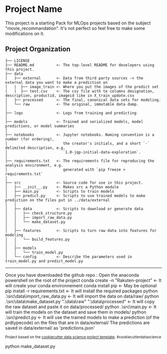Project Name
==============================

This project is a starting Pack for MLOps projects based on the subject "movie_recommandation". It's not perfect so feel free to make some modifications on it.

Project Organization
------------

    ├── LICENSE
    ├── README.md          <- The top-level README for developers using this project.
    ├── data
    │   ├── external       <- Data from third party sources -> the external data you want to make a prediction on
    │   |  ├── image_train <- Where you put the images of the predict set
    |   |  ├── test.csv    <- The csv file with te columns designation, description, productid, imageid like in X_train_update.csv
    │   ├── processed      <- The final, canonical data sets for modeling.
    │   └── raw            <- The original, immutable data dump.
    │
    ├── logs               <- Logs from training and predicting
    │
    ├── models             <- Trained and serialized models, model predictions, or model summaries
    │
    ├── notebooks          <- Jupyter notebooks. Naming convention is a number (for ordering),
    │                         the creator's initials, and a short `-` delimited description, e.g.
    │                         `1.0-jqp-initial-data-exploration`.
    │
    ├── requirements.txt   <- The requirements file for reproducing the analysis environment, e.g.
    │                         generated with `pip freeze > requirements.txt`
    │
    ├── src                <- Source code for use in this project.
    │   ├── __init__.py    <- Makes src a Python module
    │   ├── main.py        <- Scripts to train models  
    │   ├── predict.py     <- Scripts to use trained models to make prediction on the files put in ../data/external
    │   │
    │   ├── data           <- Scripts to download or generate data
    │   │   ├── check_structure.py    
    │   │   ├── import_raw_data.py 
    │   │   └── make_dataset.py
    │   │
    │   ├── features       <- Scripts to turn raw data into features for modeling
    │   │   └── build_features.py
    │   │
    │   ├── models                
    │   │   └── train_model.py
    │   └── config         <- Describe the parameters used in train_model.py and predict_model.py

--------

Once you have downloaded the github repo :
Open the anaconda powershell on the root of the project
conda create -n "Rakuten-project"                                            <- It will create your conda environnement
conda install pip                                                            <- May be optional
pip install -r requirements.txt                                              <- It will install the required packages
python .\src\data\import_raw_data.py                                         <- It will import the data on data/raw/
python .\src\data\make_dataset.py ".\data\raw" ".\data\processed"    <- It will copy the raw dataset and paste it on data/processed/
python .\src\main.py                                                         <- It will train the models on the dataset and save them in models/
python .\src\predict.py                                                      <- It will use the trained models to make a prediction (of the prdtypecode) on 
                                                                                the files  that are in data/external/
                                                                                The predictions are saved in data/external/ as 'predictions.json'

<p><small>Project based on the <a target="_blank" href="https://drivendata.github.io/cookiecutter-data-science/">cookiecutter data science project template</a>. #cookiecutterdatascience</small></p>
python make_dataset.py 